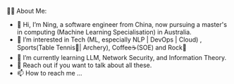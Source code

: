 👩‍💻 About Me:
- 👋 Hi, I’m Ning, a software engineer from China, now pursuing a master's in computing (Machine Learning Specialisation) in Australia.
- 👀 I’m interested in Tech (ML, especially NLP | DevOps | Cloud) , Sports(Table Tennis🏓| Archery), Coffee☕(SOE) and Rock🤘
- 🌱 I’m currently learning LLM, Network Security, and Information Theory.
- 💞️ Reach out if you want to talk about all these. 
- 📫 How to reach me ...

<!---
ning17/ning17 is a ✨ special ✨ repository because its `README.md` (this file) appears on your GitHub profile.
You can click the Preview link to take a look at your changes.
--->
